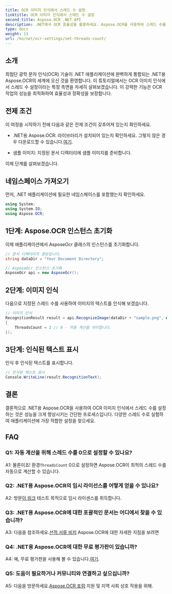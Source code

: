```yaml
---
title: OCR 이미지 인식에서 스레드 수 설정
linktitle: OCR 이미지 인식에서 스레드 수 설정
second_title: Aspose.OCR .NET API
description: .NET에서 OCR 효율성을 활용하세요. Aspose.OCR을 사용하여 스레드 수를 손쉽게 설정하세요. 정확성과 속도를 향상하세요.
type: docs
weight: 11
url: /ko/net/ocr-settings/set-threads-count/
---
```

## 소개

최첨단 광학 문자 인식(OCR) 기술이 .NET 애플리케이션에 완벽하게 통합되는 .NET용 Aspose.OCR의 세계에 오신 것을 환영합니다. 이 튜토리얼에서는 OCR 이미지 인식에서 스레드 수 설정이라는 특정 측면을 자세히 살펴보겠습니다. 이 강력한 기능은 OCR 작업의 성능을 최적화하여 효율성과 정확성을 보장합니다.

## 전제 조건

이 여정을 시작하기 전에 다음과 같은 전제 조건이 갖추어져 있는지 확인하세요.

-  .NET용 Aspose.OCR: 라이브러리가 설치되어 있는지 확인하세요. 그렇지 않은 경우 다운로드할 수 있습니다.[여기](https://releases.aspose.com/ocr/net/).

- 샘플 이미지: 지정된 문서 디렉터리에 샘플 이미지를 준비합니다.

이제 단계를 살펴보겠습니다.

## 네임스페이스 가져오기

먼저, .NET 애플리케이션에 필요한 네임스페이스를 포함했는지 확인하세요.

```csharp
using System;
using System.IO;
using Aspose.OCR;
```

## 1단계: Aspose.OCR 인스턴스 초기화

이제 애플리케이션에서 AsposeOcr 클래스의 인스턴스를 초기화합니다.

```csharp
// 문서 디렉터리의 경로입니다.
string dataDir = "Your Document Directory";

// AsposeOcr 인스턴스 초기화
AsposeOcr api = new AsposeOcr();
```

## 2단계: 이미지 인식

다음으로 지정된 스레드 수를 사용하여 이미지의 텍스트를 인식해 보겠습니다.

```csharp
// 이미지 인식
RecognitionResult result = api.RecognizeImage(dataDir + "sample.png", new RecognitionSettings
{
    ThreadsCount = 2 // 0 - 자동 계산을 의미합니다.
});
```

## 3단계: 인식된 텍스트 표시

인식 후 인식된 텍스트를 표시합니다.

```csharp
// 인식된 텍스트 표시
Console.WriteLine(result.RecognitionText);
```

## 결론

결론적으로 .NET용 Aspose.OCR을 사용하여 OCR 이미지 인식에서 스레드 수를 설정하는 것은 성능을 크게 향상시키는 간단한 프로세스입니다. 다양한 스레드 수로 실험하여 애플리케이션에 가장 적합한 설정을 찾으세요.

## FAQ

### Q1: 자동 계산을 위해 스레드 수를 0으로 설정할 수 있나요?

 A1: 물론이죠! 환경`ThreadsCount` 0으로 설정하면 Aspose.OCR이 최적의 스레드 수를 자동으로 계산할 수 있습니다.

### Q2: .NET용 Aspose.OCR의 임시 라이선스를 어떻게 얻을 수 있나요?

 A2: 방문[이 링크](https://purchase.aspose.com/temporary-license/) 테스트 목적으로 임시 라이센스를 취득합니다.

### Q3: .NET용 Aspose.OCR에 대한 포괄적인 문서는 어디에서 찾을 수 있습니까?

 A3: 다음을 참조하세요.[선적 서류 비치](https://reference.aspose.com/ocr/net/) Aspose.OCR에 대한 자세한 지침을 보려면

### Q4: .NET용 Aspose.OCR에 대한 무료 평가판이 있습니까?

 A4: 예, 무료 평가판을 사용해 볼 수 있습니다.[여기](https://releases.aspose.com/).

### Q5: 도움이 필요하거나 커뮤니티와 연결하고 싶으십니까?

 A5: 다음을 방문하세요.[Aspose.OCR 포럼](https://forum.aspose.com/c/ocr/16) 지원 및 지역 사회 상호 작용을 위해.